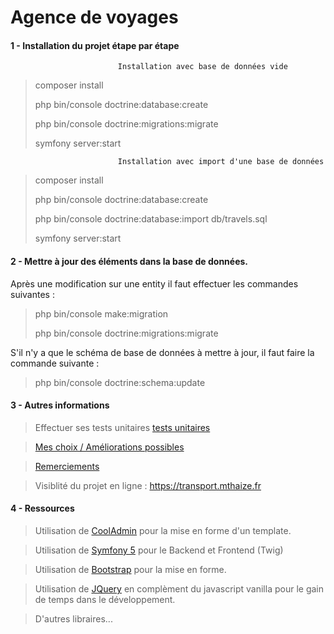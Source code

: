 # Agence de voyages


####  1 - Installation du projet étape par étape

                            Installation avec base de données vide

> composer install
>
> php bin/console doctrine:database:create
>
> php bin/console doctrine:migrations:migrate
>
> symfony server:start
>

                            Installation avec import d'une base de données

> composer install
>
> php bin/console doctrine:database:create
>
> php bin/console doctrine:database:import db/travels.sql
>
> symfony server:start


#### 2 - Mettre à jour des éléments dans la base de données.

Après une modification sur une entity il faut effectuer les commandes suivantes :

> php bin/console make:migration
>
> php bin/console doctrine:migrations:migrate
>

S'il n'y a que le schéma de base de données à mettre à jour, il faut faire la commande suivante :

> php bin/console doctrine:schema:update


#### 3 - Autres informations

> Effectuer ses tests unitaires [tests unitaires](docs/TESTS.md)

> [Mes choix / Améliorations possibles](docs/ENHANCEMENTS.md)

> [Remerciements](docs/THANKS.md)

> Visiblité du projet en ligne  : https://transport.mthaize.fr

#### 4 - Ressources

> Utilisation de [CoolAdmin](https://github.com/puikinsh/CoolAdmin) pour la mise en forme d'un template.

> Utilisation de [Symfony 5](https://symfony.com/) pour le Backend et Frontend (Twig)

> Utilisation de [Bootstrap](https://getbootstrap.com/) pour la mise en forme.

> Utilisation de [JQuery](https://jquery.com/) en complèment du javascript vanilla pour le gain de temps dans le développement.

> D'autres libraires...